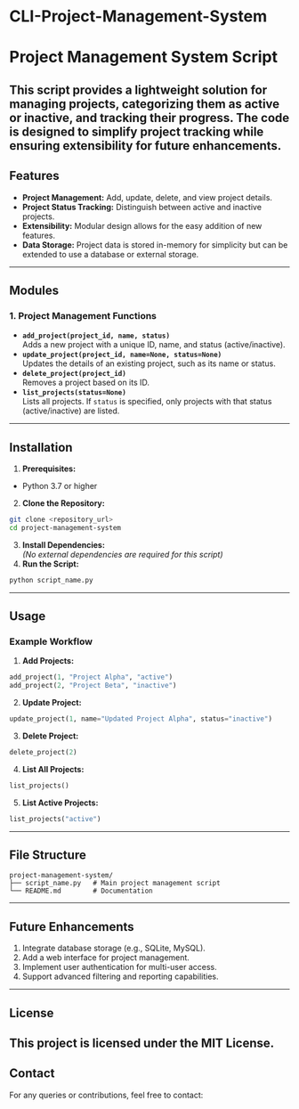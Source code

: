 # CLI-Project-Management-System
# **Project Management System Script**  
This script provides a lightweight solution for managing projects, categorizing them as active or inactive, and tracking their progress. The code is designed to simplify project tracking while ensuring extensibility for future enhancements.  
---
## **Features**
- **Project Management:** Add, update, delete, and view project details.  
- **Project Status Tracking:** Distinguish between active and inactive projects.  
- **Extensibility:** Modular design allows for the easy addition of new features.  
- **Data Storage:** Project data is stored in-memory for simplicity but can be extended to use a database or external storage.  
---
## **Modules**
### **1. Project Management Functions**
- **`add_project(project_id, name, status)`**  
 Adds a new project with a unique ID, name, and status (active/inactive).  
- **`update_project(project_id, name=None, status=None)`**  
 Updates the details of an existing project, such as its name or status.  
- **`delete_project(project_id)`**  
 Removes a project based on its ID.  
- **`list_projects(status=None)`**  
 Lists all projects. If `status` is specified, only projects with that status (active/inactive) are listed.  
---
## **Installation**  
1. **Prerequisites:**  
  - Python 3.7 or higher  
2. **Clone the Repository:**  
  ```bash  
  git clone <repository_url>  
  cd project-management-system  
  ```  
3. **Install Dependencies:**  
  *(No external dependencies are required for this script)*  
4. **Run the Script:**  
  ```bash  
  python script_name.py  
  ```  
---
## **Usage**  
### Example Workflow  
1. **Add Projects:**  
  ```python  
  add_project(1, "Project Alpha", "active")  
  add_project(2, "Project Beta", "inactive")  
  ```  
2. **Update Project:**  
  ```python  
  update_project(1, name="Updated Project Alpha", status="inactive")  
  ```  
3. **Delete Project:**  
  ```python  
  delete_project(2)  
  ```  
4. **List All Projects:**  
  ```python  
  list_projects()  
  ```  
5. **List Active Projects:**  
  ```python  
  list_projects("active")  
  ```  
---
## **File Structure**  
```
project-management-system/
├── script_name.py   # Main project management script
└── README.md        # Documentation  
```  
---
## **Future Enhancements**
1. Integrate database storage (e.g., SQLite, MySQL).  
2. Add a web interface for project management.  
3. Implement user authentication for multi-user access.  
4. Support advanced filtering and reporting capabilities.  
---
## **License**  
This project is licensed under the MIT License.  
---  
## **Contact**  
For any queries or contributions, feel free to contact:  
